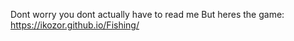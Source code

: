 Dont worry you dont actually have to read me
 But heres the game: https://ikozor.github.io/Fishing/
